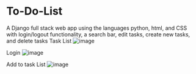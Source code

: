 # To-Do-List
A Django full stack web app using the languages python, html, and CSS with login/logout functionality, a search bar, edit tasks, create new tasks, and delete tasks
Task List
![image](https://user-images.githubusercontent.com/119982937/208476854-85c83994-b368-4805-abdd-5d327208a02e.png)

Login
![image](https://user-images.githubusercontent.com/119982937/208477066-6f6534f1-ca98-4703-a57b-f24c907857a9.png)

Add to task List
![image](https://user-images.githubusercontent.com/119982937/208476628-7d875f9e-592a-4f54-9afe-77693dbca966.png)
